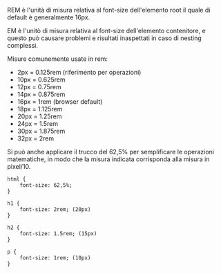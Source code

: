 REM è l'unità di misura relativa al font-size dell'elemento root <html>
il quale di default è generalmente 16px.

EM è l'unitò di misura relativa al font-size dell'elemento contenitore, e
questo può causare problemi e risultati inaspettati in caso di nesting complessi. 

Misure comunemente usate in rem:

- 2px = 0.125rem (riferimento per operazioni)
- 10px = 0.625rem
- 12px = 0.75rem
- 14px = 0.875rem
- 16px = 1rem (browser default)
- 18px = 1.125rem
- 20px = 1.25rem
- 24px = 1.5rem
- 30px = 1.875rem
- 32px = 2rem

Si può anche applicare il trucco del 62,5% per semplificare le operazioni
matematiche, in modo che la misura indicata corrisponda alla misura in pixel/10.

```
html {
    font-size: 62,5%;
}

h1 {
    font-size: 2rem; (20px)
}

h2 {
    font-size: 1.5rem; (15px)
}

p {
    font-size: 1rem; (10px)
} 
```